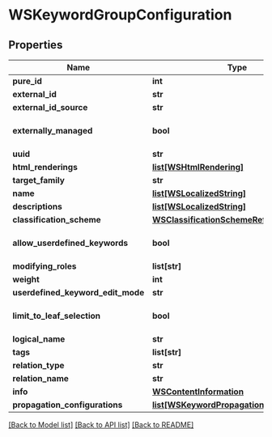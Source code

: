 # WSKeywordGroupConfiguration

## Properties
Name | Type | Description | Notes
------------ | ------------- | ------------- | -------------
**pure_id** | **int** |  | [optional] 
**external_id** | **str** |  | [optional] 
**external_id_source** | **str** |  | [optional] 
**externally_managed** | **bool** |  | [optional] [default to False]
**uuid** | **str** |  | [optional] 
**html_renderings** | [**list[WSHtmlRendering]**](WSHtmlRendering.md) |  | [optional] 
**target_family** | **str** |  | [optional] 
**name** | [**list[WSLocalizedString]**](WSLocalizedString.md) |  | [optional] 
**descriptions** | [**list[WSLocalizedString]**](WSLocalizedString.md) |  | [optional] 
**classification_scheme** | [**WSClassificationSchemeRef**](WSClassificationSchemeRef.md) |  | [optional] 
**allow_userdefined_keywords** | **bool** |  | [optional] [default to False]
**modifying_roles** | **list[str]** |  | [optional] 
**weight** | **int** |  | [optional] 
**userdefined_keyword_edit_mode** | **str** |  | [optional] 
**limit_to_leaf_selection** | **bool** |  | [optional] [default to False]
**logical_name** | **str** |  | [optional] 
**tags** | **list[str]** |  | [optional] 
**relation_type** | **str** |  | [optional] 
**relation_name** | **str** |  | [optional] 
**info** | [**WSContentInformation**](WSContentInformation.md) |  | [optional] 
**propagation_configurations** | [**list[WSKeywordPropagationConfiguration]**](WSKeywordPropagationConfiguration.md) |  | [optional] 

[[Back to Model list]](../README.md#documentation-for-models) [[Back to API list]](../README.md#documentation-for-api-endpoints) [[Back to README]](../README.md)


